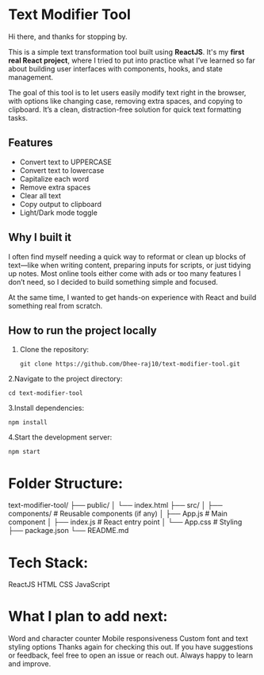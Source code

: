 # Text Modifier Tool

Hi there, and thanks for stopping by.

This is a simple text transformation tool built using **ReactJS**. It's my **first real React project**, where I tried to put into practice what I’ve learned so far about building user interfaces with components, hooks, and state management.

The goal of this tool is to let users easily modify text right in the browser, with options like changing case, removing extra spaces, and copying to clipboard. It’s a clean, distraction-free solution for quick text formatting tasks.

## Features

- Convert text to UPPERCASE
- Convert text to lowercase
- Capitalize each word
- Remove extra spaces
- Clear all text
- Copy output to clipboard
- Light/Dark mode toggle

## Why I built it

I often find myself needing a quick way to reformat or clean up blocks of text—like when writing content, preparing inputs for scripts, or just tidying up notes. Most online tools either come with ads or too many features I don’t need, so I decided to build something simple and focused.

At the same time, I wanted to get hands-on experience with React and build something real from scratch.

## How to run the project locally

1. Clone the repository:

       git clone https://github.com/Dhee-raj10/text-modifier-tool.git

2.Navigate to the project directory:

    cd text-modifier-tool

3.Install dependencies:

    npm install

4.Start the development server:
      
    npm start

 
 
# Folder Structure:
  text-modifier-tool/
  ├── public/
  │   └── index.html
  ├── src/
  │   ├── components/         # Reusable components (if any)
  │   ├── App.js              # Main component
  │   ├── index.js            # React entry point
  │   └── App.css             # Styling
  ├── package.json
  └── README.md

                                      

# Tech Stack:
  ReactJS
  HTML
  CSS
  JavaScript


# What I plan to add next:
   Word and character counter
   Mobile responsiveness
   Custom font and text styling options
 
 
Thanks again for checking this out. If you have suggestions or feedback, feel free to open an issue or reach out. Always happy to learn and improve.
